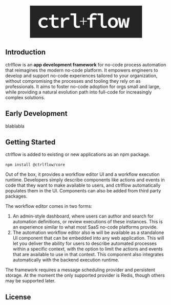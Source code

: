 <p align="center">
  <img width="350" height="100" src="./docs/Logo.PNG">
</p>

## Introduction

ctrlflow is an **app development framework** for no-code process automation that reimagines the modern no-code platform. It empowers engineers to develop and support no-code experiences tailored to your organization, without compromising the processes and tooling they rely on as professionals. It aims to foster no-code adoption for orgs small and large, while providing a natural evolution path into full-code for increasingly complex solutions.

## Early Development

blablabla

## Getting Started

ctrlflow is added to existing or new applications as an npm package.

`npm install @ctrlflow/core`

Out of the box, it provides a workflow editor UI and a workflow execution runtime. Developers simply describe components like actions and events in code that they want to make available to users, and ctrlflow automatically populates them in the UI. Components can also be added from third party packages.

The workflow editor comes in two forms:

1) An admin-style dashboard, where users can author and search for automation definitions, or review executions of these instances. This is an experience similar to what most SaaS no-code platforms provide.
2) The automation workflow editor also ~~is~~ will be available as a standalone UI component that can be embedded into any web application. This will let you deliver the ability for users to describe automated processes within a specific context, with the option to limit the actions and events that are available to use in that context. This component also integrates automatically with the backend execution runtime.

The framework requires a message scheduling provider and persistent storage. At the moment the only supported provider is Redis, though others may be supported later.

## License
